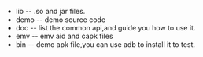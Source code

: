 - lib -- .so and jar files.
- demo -- demo source code
- doc -- list the common api,and guide you how to use it.
- emv -- emv aid and capk files
- bin -- demo apk file,you can use adb to install it to test. 